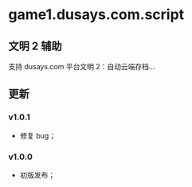 # game1.dusays.com.script

## 文明 2 辅助

支持 dusays.com 平台文明 2：自动云端存档...

## 更新

### v1.0.1

-   修复 bug；

### v1.0.0

-   初版发布；
